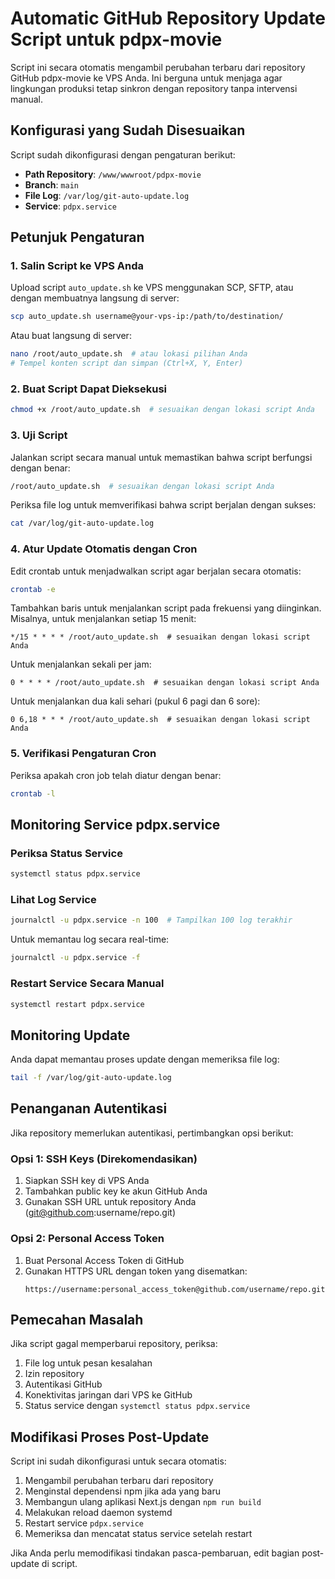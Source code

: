 # Automatic GitHub Repository Update Script untuk pdpx-movie

Script ini secara otomatis mengambil perubahan terbaru dari repository GitHub pdpx-movie ke VPS Anda. Ini berguna untuk menjaga agar lingkungan produksi tetap sinkron dengan repository tanpa intervensi manual.

## Konfigurasi yang Sudah Disesuaikan

Script sudah dikonfigurasi dengan pengaturan berikut:
- **Path Repository**: `/www/wwwroot/pdpx-movie`
- **Branch**: `main`
- **File Log**: `/var/log/git-auto-update.log`
- **Service**: `pdpx.service`

## Petunjuk Pengaturan

### 1. Salin Script ke VPS Anda

Upload script `auto_update.sh` ke VPS menggunakan SCP, SFTP, atau dengan membuatnya langsung di server:

```bash
scp auto_update.sh username@your-vps-ip:/path/to/destination/
```

Atau buat langsung di server:

```bash
nano /root/auto_update.sh  # atau lokasi pilihan Anda
# Tempel konten script dan simpan (Ctrl+X, Y, Enter)
```

### 2. Buat Script Dapat Dieksekusi

```bash
chmod +x /root/auto_update.sh  # sesuaikan dengan lokasi script Anda
```

### 3. Uji Script

Jalankan script secara manual untuk memastikan bahwa script berfungsi dengan benar:

```bash
/root/auto_update.sh  # sesuaikan dengan lokasi script Anda
```

Periksa file log untuk memverifikasi bahwa script berjalan dengan sukses:

```bash
cat /var/log/git-auto-update.log
```

### 4. Atur Update Otomatis dengan Cron

Edit crontab untuk menjadwalkan script agar berjalan secara otomatis:

```bash
crontab -e
```

Tambahkan baris untuk menjalankan script pada frekuensi yang diinginkan. Misalnya, untuk menjalankan setiap 15 menit:

```
*/15 * * * * /root/auto_update.sh  # sesuaikan dengan lokasi script Anda
```

Untuk menjalankan sekali per jam:

```
0 * * * * /root/auto_update.sh  # sesuaikan dengan lokasi script Anda
```

Untuk menjalankan dua kali sehari (pukul 6 pagi dan 6 sore):

```
0 6,18 * * * /root/auto_update.sh  # sesuaikan dengan lokasi script Anda
```

### 5. Verifikasi Pengaturan Cron

Periksa apakah cron job telah diatur dengan benar:

```bash
crontab -l
```

## Monitoring Service pdpx.service

### Periksa Status Service

```bash
systemctl status pdpx.service
```

### Lihat Log Service

```bash
journalctl -u pdpx.service -n 100  # Tampilkan 100 log terakhir
```

Untuk memantau log secara real-time:

```bash
journalctl -u pdpx.service -f
```

### Restart Service Secara Manual

```bash
systemctl restart pdpx.service
```

## Monitoring Update

Anda dapat memantau proses update dengan memeriksa file log:

```bash
tail -f /var/log/git-auto-update.log
```

## Penanganan Autentikasi

Jika repository memerlukan autentikasi, pertimbangkan opsi berikut:

### Opsi 1: SSH Keys (Direkomendasikan)

1. Siapkan SSH key di VPS Anda
2. Tambahkan public key ke akun GitHub Anda
3. Gunakan SSH URL untuk repository Anda (git@github.com:username/repo.git)

### Opsi 2: Personal Access Token

1. Buat Personal Access Token di GitHub
2. Gunakan HTTPS URL dengan token yang disematkan:
   ```
   https://username:personal_access_token@github.com/username/repo.git
   ```

## Pemecahan Masalah

Jika script gagal memperbarui repository, periksa:

1. File log untuk pesan kesalahan
2. Izin repository
3. Autentikasi GitHub
4. Konektivitas jaringan dari VPS ke GitHub
5. Status service dengan `systemctl status pdpx.service`

## Modifikasi Proses Post-Update

Script ini sudah dikonfigurasi untuk secara otomatis:
1. Mengambil perubahan terbaru dari repository
2. Menginstal dependensi npm jika ada yang baru
3. Membangun ulang aplikasi Next.js dengan `npm run build`
4. Melakukan reload daemon systemd
5. Restart service `pdpx.service`
6. Memeriksa dan mencatat status service setelah restart

Jika Anda perlu memodifikasi tindakan pasca-pembaruan, edit bagian post-update di script. 